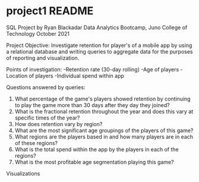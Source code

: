 # project1 README

SQL Project by Ryan Blackadar 
Data Analytics Bootcamp, Juno College of Technology
October 2021

Project Objective:
Investigate retention for player's of a mobile app by using a relational database and writing queries to aggregate data for the purposes of reporting and visualization.

Points of investigation:
-Retention rate (30-day rolling)
-Age of players
-Location of players
-Individual spend within app

Questions answered by queries:
1. What percentage of the game's players showed retention by continuing to play the game more than 30 days after they day they joined?
2. What is the fractional retention throughout the year and does this vary at specific times of the year?
3. How does retention vary by region?
4. What are the most significant age groupings of the players of this game?
5. What regions are the players based in and how many players are in each of these regions?
6. What is the total spend within the app by the players in each of the regions?
7. What is the most profitable age segmentation playing this game?

Visualizations
